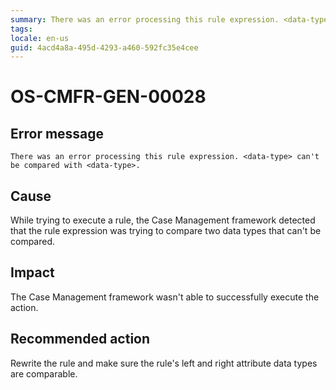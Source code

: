 ```yaml
---
summary: There was an error processing this rule expression. <data-type> can't be compared with <data-type>.
tags:
locale: en-us
guid: 4acd4a8a-495d-4293-a460-592fc35e4cee
---
```


# OS-CMFR-GEN-00028

## Error message

`There was an error processing this rule expression. <data-type> can't be compared with <data-type>.`

## Cause

While trying to execute a rule, the Case Management framework detected that the rule expression was trying to compare two data types that can't be compared.

## Impact

The Case Management framework wasn't able to successfully execute the action.

## Recommended action

Rewrite the rule and make sure the rule's left and right attribute data types are comparable.

